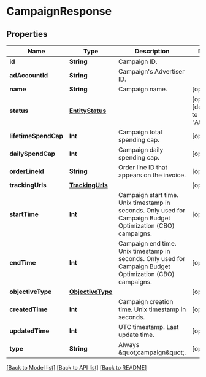 # CampaignResponse

## Properties
Name | Type | Description | Notes
------------ | ------------- | ------------- | -------------
**id** | **String** | Campaign ID. | 
**adAccountId** | **String** | Campaign&#39;s Advertiser ID. | 
**name** | **String** | Campaign name. | [optional] 
**status** | [**EntityStatus**](EntityStatus.md) |  | [optional] [default to "ACTIVE"]
**lifetimeSpendCap** | **Int** | Campaign total spending cap. | [optional] 
**dailySpendCap** | **Int** | Campaign daily spending cap. | [optional] 
**orderLineId** | **String** | Order line ID that appears on the invoice. | [optional] 
**trackingUrls** | [**TrackingUrls**](TrackingUrls.md) |  | [optional] 
**startTime** | **Int** | Campaign start time. Unix timestamp in seconds. Only used for Campaign Budget Optimization (CBO) campaigns. | [optional] 
**endTime** | **Int** | Campaign end time. Unix timestamp in seconds. Only used for Campaign Budget Optimization (CBO) campaigns. | [optional] 
**objectiveType** | [**ObjectiveType**](ObjectiveType.md) |  | [optional] 
**createdTime** | **Int** | Campaign creation time. Unix timestamp in seconds. | [optional] 
**updatedTime** | **Int** | UTC timestamp. Last update time. | [optional] 
**type** | **String** | Always \&quot;campaign\&quot;. | [optional] 

[[Back to Model list]](../README.md#documentation-for-models) [[Back to API list]](../README.md#documentation-for-api-endpoints) [[Back to README]](../README.md)


